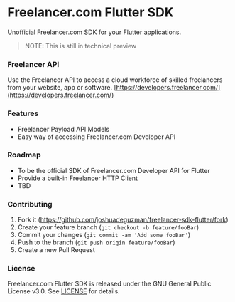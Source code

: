 # Freelancer.com Flutter SDK
Unofficial Freelancer.com SDK for your Flutter applications.

> NOTE: This is still in technical preview

### Freelancer API

Use the Freelancer API to access a cloud workforce of skilled freelancers from your website, app or software.
[https://developers.freelancer.com/](https://developers.freelancer.com/)

### Features

* Freelancer Payload API Models
* Easy way of accessing Freelancer.com Developer API

### Roadmap
* To be the official SDK of Freelancer.com Developer API for Flutter
* Provide a built-in Freelancer HTTP Client
* TBD

### Contributing

1. Fork it (<https://github.com/joshuadeguzman/freelancer-sdk-flutter/fork>)
2. Create your feature branch (`git checkout -b feature/fooBar`)
3. Commit your changes (`git commit -am 'Add some fooBar'`)
4. Push to the branch (`git push origin feature/fooBar`)
5. Create a new Pull Request

### License

Freelancer.com Flutter SDK is released under the GNU General Public License v3.0. See [LICENSE](https://github.com/joshuadeguzman/freelancer-sdk-flutter/blob/master/LICENSE) for details.
